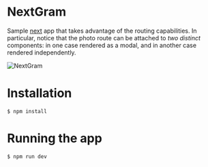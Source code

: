 
# NextGram

Sample [next](https://github.com/zeit/next.js) app that takes advantage of the
routing capabilities. In particular, notice that the photo route can be attached to _two distinct_ components: in one case rendered as a modal, and in another case rendered independently.

![NextGram](https://i.imgur.com/KF0KExk.gif)


# Installation

    $ npm install

# Running the app

    $ npm run dev
